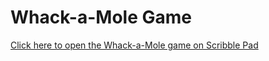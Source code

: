 # Whack-a-Mole Game

[Click here to open the Whack-a-Mole game on Scribble Pad](https://app.scribbler.live/?jsnb=github:Adiraj-kashyap/Whack-A-Mole/Whack-A-Mole)
